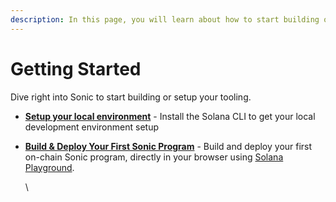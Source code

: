 ```yaml
---
description: In this page, you will learn about how to start building on Sonic.
---
```


# Getting Started

Dive right into Sonic to start building or setup your tooling.

* [**Setup your local environment**](setup-local-development.md) - Install the Solana CLI to get your local development environment setup
*   [**Build & Deploy Your First Sonic Program**](build-and-deploy-your-first-program.md) - Build and deploy your first on-chain Sonic program, directly in your browser using [Solana Playground](https://beta.solpg.io/).

    \
